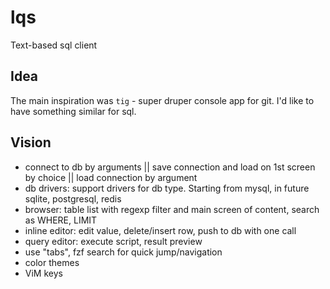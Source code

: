 # lqs
Text-based sql client

## Idea
The main inspiration was `tig` - super druper console app for git. I'd like to have something similar for sql.

## Vision

* connect to db by arguments || save connection and load on 1st screen by choice || load connection by argument
* db drivers: support drivers for db type. Starting from mysql, in future sqlite, postgresql, redis
* browser: table list with regexp filter and main screen of content, search as WHERE, LIMIT
* inline editor: edit value, delete/insert row, push to db with one call
* query editor: execute script, result preview
* use "tabs", fzf search for quick jump/navigation
* color themes
* ViM keys
